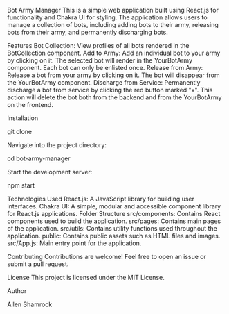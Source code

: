
Bot Army Manager
This is a simple web application built using React.js for functionality and Chakra UI for styling. The application allows users to manage a collection of bots, including adding bots to their army, releasing bots from their army, and permanently discharging bots.

Features
Bot Collection: View profiles of all bots rendered in the BotCollection component.
Add to Army: Add an individual bot to your army by clicking on it. The selected bot will render in the YourBotArmy component. Each bot can only be enlisted once.
Release from Army: Release a bot from your army by clicking on it. The bot will disappear from the YourBotArmy component.
Discharge from Service: Permanently discharge a bot from service by clicking the red button marked "x". This action will delete the bot both from the backend and from the YourBotArmy on the frontend.

Installation

git clone <repository-url>

Navigate into the project directory:

cd bot-army-manager

Start the development server:

npm start


Technologies Used
React.js: A JavaScript library for building user interfaces.
Chakra UI: A simple, modular and accessible component library for React.js applications.
Folder Structure
src/components: Contains React components used to build the application.
src/pages: Contains main pages of the application.
src/utils: Contains utility functions used throughout the application.
public: Contains public assets such as HTML files and images.
src/App.js: Main entry point for the application.

Contributing
Contributions are welcome! Feel free to open an issue or submit a pull request.

License
This project is licensed under the MIT License.

Author

Allen Shamrock


